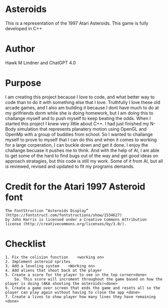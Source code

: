 # Asteroids
This is a representation of the 1997 Atari Asteroids. This game is fully developed in C++

# Author
Hawk M Lindner and ChatGPT 4.0

# Purpose
I am creating this project because I love to code, and what better way to code than to do it with something else that I love. Truthfully I 
love these old arcade games, and I also am building it because I dont have much to do at my girlfriends dorm while she is doing homework, but
I am doing this to challange myself and to push myself to keep beating the odds. When I started this project I knew very little about C++. I 
had just finished my N-Body simulation that represents planatery motion using OpenGL and OpenMp with a group of buddies from school. So I wanted
to challange myself to prove to myself that I can do this and when it comes to working for a large corperation, I can buckle down and get it done. I enjoy the challange becuase it pushes me to think. And with the help of AI, I am able to get some of the hard to find bugs out of the way and get good ideas on approach stratagies, but this code is still my work. Some of it from AI, but all is reviewed, revised and updated to fit my programs demands.


# Credit for the Atari 1997 Asteroid font
    The FontStruction “Asteroids Display” (https://fontstruct.com/fontstructions/show/1534627) 
    by John Harris is licensed under a Creative Commons Attribution license (http://creativecommons.org/licenses/by/3.0/).



# Checklist
    1. Fix the colision function    <working on>
    2. Implement asteroid sprites
    3. Add a leveling system    <Working on>
    4. Add aliens that shoot back at the player
    5. Create a score for the player to see in the top corner<done>
        5a. This score will incroment throughout the game based on how the player is doing (AKA shooting the asteroids)<done>
    6. Create a game over screen that ends the game and resets all so the player can play again without having to close the app <done>
    7. Create a lives to show player how many lives they have remaining <done>
